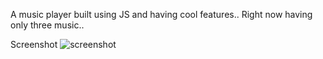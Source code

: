 A music player built using JS and having cool features..
Right now having only three music..

Screenshot
![screenshot](https://github.com/[pankajsahu221]/[music-player-JS]/[imgs]/mp.jpg?raw=true)
